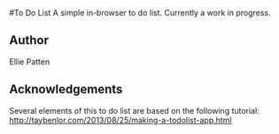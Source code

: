 #To Do List
A simple in-browser to do list.
Currently a work in progress.

## Author
Ellie Patten

## Acknowledgements
Several elements of this to do list are based on the following tutorial: http://taybenlor.com/2013/08/25/making-a-todolist-app.html 